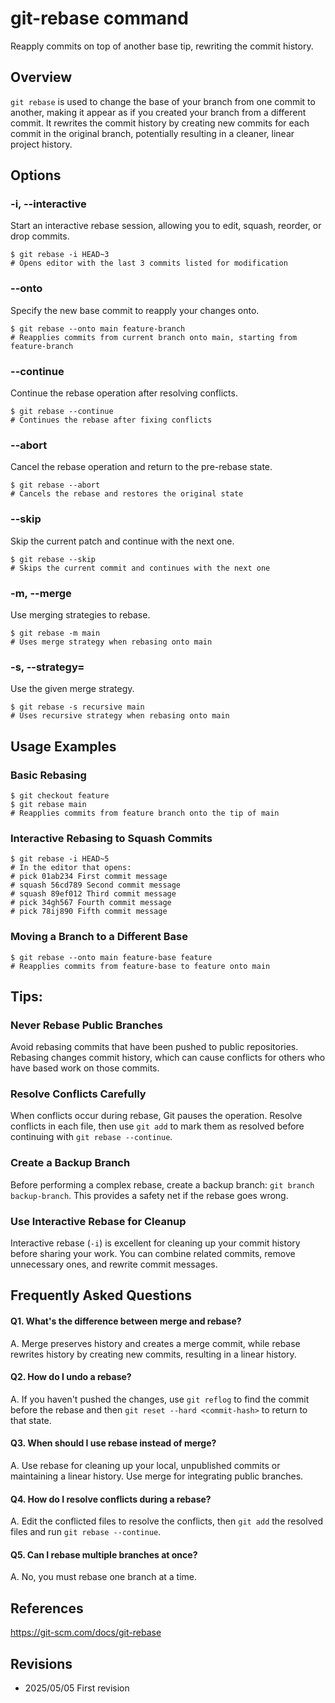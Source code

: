 # git-rebase command

Reapply commits on top of another base tip, rewriting the commit history.

## Overview

`git rebase` is used to change the base of your branch from one commit to another, making it appear as if you created your branch from a different commit. It rewrites the commit history by creating new commits for each commit in the original branch, potentially resulting in a cleaner, linear project history.

## Options

### **-i, --interactive**

Start an interactive rebase session, allowing you to edit, squash, reorder, or drop commits.

```console
$ git rebase -i HEAD~3
# Opens editor with the last 3 commits listed for modification
```

### **--onto <newbase>**

Specify the new base commit to reapply your changes onto.

```console
$ git rebase --onto main feature-branch
# Reapplies commits from current branch onto main, starting from feature-branch
```

### **--continue**

Continue the rebase operation after resolving conflicts.

```console
$ git rebase --continue
# Continues the rebase after fixing conflicts
```

### **--abort**

Cancel the rebase operation and return to the pre-rebase state.

```console
$ git rebase --abort
# Cancels the rebase and restores the original state
```

### **--skip**

Skip the current patch and continue with the next one.

```console
$ git rebase --skip
# Skips the current commit and continues with the next one
```

### **-m, --merge**

Use merging strategies to rebase.

```console
$ git rebase -m main
# Uses merge strategy when rebasing onto main
```

### **-s, --strategy=<strategy>**

Use the given merge strategy.

```console
$ git rebase -s recursive main
# Uses recursive strategy when rebasing onto main
```

## Usage Examples

### Basic Rebasing

```console
$ git checkout feature
$ git rebase main
# Reapplies commits from feature branch onto the tip of main
```

### Interactive Rebasing to Squash Commits

```console
$ git rebase -i HEAD~5
# In the editor that opens:
# pick 01ab234 First commit message
# squash 56cd789 Second commit message
# squash 89ef012 Third commit message
# pick 34gh567 Fourth commit message
# pick 78ij890 Fifth commit message
```

### Moving a Branch to a Different Base

```console
$ git rebase --onto main feature-base feature
# Reapplies commits from feature-base to feature onto main
```

## Tips:

### Never Rebase Public Branches

Avoid rebasing commits that have been pushed to public repositories. Rebasing changes commit history, which can cause conflicts for others who have based work on those commits.

### Resolve Conflicts Carefully

When conflicts occur during rebase, Git pauses the operation. Resolve conflicts in each file, then use `git add` to mark them as resolved before continuing with `git rebase --continue`.

### Create a Backup Branch

Before performing a complex rebase, create a backup branch: `git branch backup-branch`. This provides a safety net if the rebase goes wrong.

### Use Interactive Rebase for Cleanup

Interactive rebase (`-i`) is excellent for cleaning up your commit history before sharing your work. You can combine related commits, remove unnecessary ones, and rewrite commit messages.

## Frequently Asked Questions

#### Q1. What's the difference between merge and rebase?
A. Merge preserves history and creates a merge commit, while rebase rewrites history by creating new commits, resulting in a linear history.

#### Q2. How do I undo a rebase?
A. If you haven't pushed the changes, use `git reflog` to find the commit before the rebase and then `git reset --hard <commit-hash>` to return to that state.

#### Q3. When should I use rebase instead of merge?
A. Use rebase for cleaning up your local, unpublished commits or maintaining a linear history. Use merge for integrating public branches.

#### Q4. How do I resolve conflicts during a rebase?
A. Edit the conflicted files to resolve the conflicts, then `git add` the resolved files and run `git rebase --continue`.

#### Q5. Can I rebase multiple branches at once?
A. No, you must rebase one branch at a time.

## References

https://git-scm.com/docs/git-rebase

## Revisions

- 2025/05/05 First revision